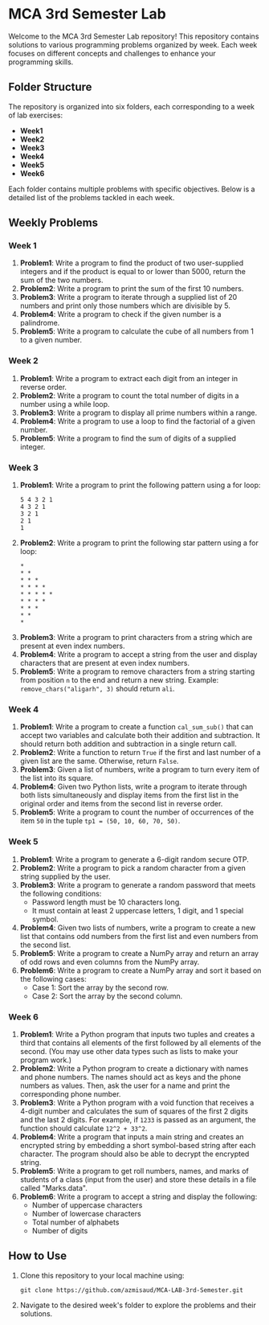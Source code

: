 # MCA 3rd Semester Lab

Welcome to the MCA 3rd Semester Lab repository! This repository contains solutions to various programming problems organized by week. Each week focuses on different concepts and challenges to enhance your programming skills.

## Folder Structure

The repository is organized into six folders, each corresponding to a week of lab exercises:

- **Week1**
- **Week2**
- **Week3**
- **Week4**
- **Week5**
- **Week6**

Each folder contains multiple problems with specific objectives. Below is a detailed list of the problems tackled in each week.

## Weekly Problems

### Week 1

1. **Problem1**: Write a program to find the product of two user-supplied integers and if the product is equal to or lower than 5000, return the sum of the two numbers.
2. **Problem2**: Write a program to print the sum of the first 10 numbers.
3. **Problem3**: Write a program to iterate through a supplied list of 20 numbers and print only those numbers which are divisible by 5.
4. **Problem4**: Write a program to check if the given number is a palindrome.
5. **Problem5**: Write a program to calculate the cube of all numbers from 1 to a given number.

### Week 2

1. **Problem1**: Write a program to extract each digit from an integer in reverse order.
2. **Problem2**: Write a program to count the total number of digits in a number using a while loop.
3. **Problem3**: Write a program to display all prime numbers within a range.
4. **Problem4**: Write a program to use a loop to find the factorial of a given number.
5. **Problem5**: Write a program to find the sum of digits of a supplied integer.

### Week 3

1. **Problem1**: Write a program to print the following pattern using a for loop:
    ```
    5 4 3 2 1
    4 3 2 1
    3 2 1
    2 1
    1
    ```
2. **Problem2**: Write a program to print the following star pattern using a for loop:
    ```
    *
    * *
    * * *
    * * * *
    * * * * *
    * * * *
    * * *
    * *
    *
    ```
3. **Problem3**: Write a program to print characters from a string which are present at even index numbers.
4. **Problem4**: Write a program to accept a string from the user and display characters that are present at even index numbers.
5. **Problem5**: Write a program to remove characters from a string starting from position `n` to the end and return a new string. Example: `remove_chars("aligarh", 3)` should return `ali`.

### Week 4

1. **Problem1**: Write a program to create a function `cal_sum_sub()` that can accept two variables and calculate both their addition and subtraction. It should return both addition and subtraction in a single return call.
2. **Problem2**: Write a function to return `True` if the first and last number of a given list are the same. Otherwise, return `False`.
3. **Problem3**: Given a list of numbers, write a program to turn every item of the list into its square.
4. **Problem4**: Given two Python lists, write a program to iterate through both lists simultaneously and display items from the first list in the original order and items from the second list in reverse order.
5. **Problem5**: Write a program to count the number of occurrences of the item `50` in the tuple `tp1 = (50, 10, 60, 70, 50)`.

### Week 5

1. **Problem1**: Write a program to generate a 6-digit random secure OTP.
2. **Problem2**: Write a program to pick a random character from a given string supplied by the user.
3. **Problem3**: Write a program to generate a random password that meets the following conditions:
    - Password length must be 10 characters long.
    - It must contain at least 2 uppercase letters, 1 digit, and 1 special symbol.
4. **Problem4**: Given two lists of numbers, write a program to create a new list that contains odd numbers from the first list and even numbers from the second list.
5. **Problem5**: Write a program to create a NumPy array and return an array of odd rows and even columns from the NumPy array.
6. **Problem6**: Write a program to create a NumPy array and sort it based on the following cases:
    - Case 1: Sort the array by the second row.
    - Case 2: Sort the array by the second column.

### Week 6

1. **Problem1**: Write a Python program that inputs two tuples and creates a third that contains all elements of the first followed by all elements of the second. (You may use other data types such as lists to make your program work.)
2. **Problem2**: Write a Python program to create a dictionary with names and phone numbers. The names should act as keys and the phone numbers as values. Then, ask the user for a name and print the corresponding phone number.
3. **Problem3**: Write a Python program with a void function that receives a 4-digit number and calculates the sum of squares of the first 2 digits and the last 2 digits. For example, if `1233` is passed as an argument, the function should calculate `12^2 + 33^2`.
4. **Problem4**: Write a program that inputs a main string and creates an encrypted string by embedding a short symbol-based string after each character. The program should also be able to decrypt the encrypted string.
5. **Problem5**: Write a program to get roll numbers, names, and marks of students of a class (input from the user) and store these details in a file called "Marks.data".
6. **Problem6**: Write a program to accept a string and display the following:
    - Number of uppercase characters
    - Number of lowercase characters
    - Total number of alphabets
    - Number of digits

## How to Use

1. Clone this repository to your local machine using:
    ```
    git clone https://github.com/azmisaud/MCA-LAB-3rd-Semester.git
    ```
2. Navigate to the desired week's folder to explore the problems and their solutions.
